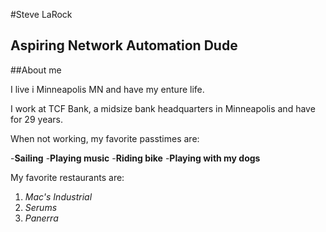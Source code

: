 #Steve LaRock

## Aspiring Network Automation Dude

##About me

I live i Minneapolis MN and have my enture life.

I work at TCF Bank, a midsize bank headquarters in Minneapolis and have for 29 years.

When not working, my favorite passtimes are:

-**Sailing**
-**Playing music**
-**Riding bike**
-**Playing with my dogs**

My favorite restaurants are:

1. *Mac's Industrial*
2. *Serums*
3. *Panerra*





